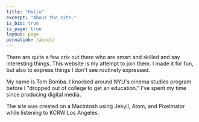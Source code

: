 ```yaml
---
title: "Hello"
excerpt: "About the site."
is_bio: true
is_page: true
layout: page
permalink: /about/
---
```


There are quite a few crix out there who are smart and skilled and say interesting things. This website is my attempt to join them. I made it for fun, but also to express things I don't see routinely expressed.

My name is Tom Bomba. I knocked around NYU's cinema studies program before I "dropped out of college to get an education." I've spent my time since producing digital media.

The site was created on a Macintosh using Jekyll, Atom, and Pixelmator while listening to KCRW Los&nbsp;Angeles.
